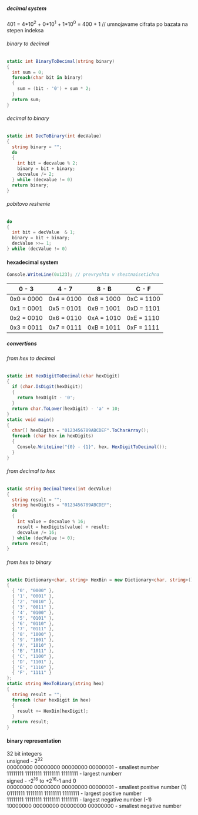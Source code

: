 ##### decimal system
401 = 4\*10<sup>2</sup> + 0\*10<sup>1</sup> + 1\*10<sup>0</sup> = 400 + 1 // umnojavame cifrata po bazata na stepen indeksa
###### binary to decimal
```C#
static int BinaryToDecimal(string binary)
{
  int sum = 0;
  foreach(char bit in binary)
  {
    sum = (bit - '0') + sum * 2;
  }
  return sum;
}
```
###### decimal to binary
```C#
static int DecToBinary(int decValue)
{
  string binary = "";
  do
  {
    int bit = decvalue % 2;
    binary = bit + binary;
    decvalue /= 2;
  } while (decvalue != 0)
  return binary;
}
```
###### pobitovo reshenie
```C#
do
{
  int bit = decValue  & 1;
  binary = bit + binary;
  decValue >>= 1;
} while (decValue != 0)
```
#### hexadecimal system
```C#
Console.WriteLine(0x123); // prevryshta v shestnaisetichna
```
0 - 3 | 4 - 7 | 8 - B | C - F
--- | --- | --- | ---
0x0 = 0000 | 0x4 = 0100 | 0x8 = 1000 | 0xC = 1100
0x1 = 0001 | 0x5 = 0101 | 0x9 = 1001 | 0xD = 1101
0x2 = 0010 | 0x6 = 0110 | 0xA = 1010 | 0xE = 1110
0x3 = 0011 | 0x7 = 0111 | 0xB = 1011 | 0xF = 1111

##### convertions
###### from hex to decimal
```C#
static int HexDigitToDecimal(char hexDigit)
{
  if (char.IsDigit(hexDigit))
  {
    return hexDigit - '0';
  }
  return char.ToLower(hexDigit) - 'a' + 10;
}
static void main()
{
  char[] hexDigits = "0123456789ABCDEF".ToCharArray();
  foreach (char hex in hexDigits)
  {
    Console.WriteLine("{0} - {1}", hex, HexDigitToDecimal());
  }
}
```
###### from decimal to hex
```C#
static string DecimalToHex(int decValue)
{
  string result = "";
  string hexDigits = "0123456789ABCDEF";
  do
  {
    int value = decvalue % 16;
    result = hexDigits[value] + result;
    decvalue /= 16;
  } while (decValue != 0);
  return result;
}
```
###### from hex to binary
```C#
static Dictionary<char, string> HexBin = new Dictionary<char, string>() 
{
  { '0', "0000" },
  { '1', "0001" },
  { '2', "0010" },
  { '3', "0011" },
  { '4', "0100" },
  { '5', "0101" },
  { '6', "0110" },
  { '7', "0111" },
  { '8', "1000" },
  { '9', "1001" },
  { 'A', "1010" },
  { 'B', "1011" },
  { 'C', "1100" },
  { 'D', "1101" },
  { 'E', "1110" },
  { 'F', "1111" }
};
static string HexToBinary(string hex)
{
  string result = "";
  foreach (char hexDigit in hex)
  {
    result += HexBin[hexDigit];
  }
  return result;
}
```
#### binary representation
32 bit integers  
unsigned - 2<sup>32</sup>  
00000000 00000000 00000000 00000001 - smallest number  
11111111 11111111 11111111 11111111 - largest numberr  
signed - -2<sup>16</sup> to +2<sup>16</sup>-1 and 0  
00000000 00000000 00000000 00000001 - smallest positive number (1)  
01111111 11111111 11111111 11111111 - largest positive number  
11111111 11111111 11111111 11111111 - largest negative number (-1)  
10000000 00000000 00000000 00000000 - smallest negative number  

